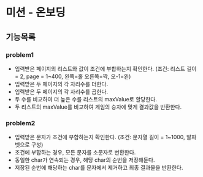 # 미션 - 온보딩

## 기능목록

### problem1
 - 입력받은 페이지의 리스트와 값이 조건에 부합하는지 확인한다. (조건: 리스트 길이 = 2, page = 1~400, 왼쪽=홀 오른쪽=짝, 오-1=왼)
 - 입력받은 두 페이지의 각 자리수를 더한다.
 - 입력받은 두 페이지의 각 자리수를 곱한다.
 - 두 수를 비교하여 더 높은 수를 리스트의 maxValue로 할당한다.
 - 두 리스트의 maxValue를 비교하여 게임의 승자에 맞게 결과값을 반환한다.

### problem2
 - 입력받은 문자가 조건에 부합하는지 확인한다. (조건: 문자열 길이 = 1~1000, 알파벳으로 구성)
 - 조건에 부합하는 경우, 모든 문자를 소문자로 변환한다.
 - 동일한 char가 연속되는 경우, 해당 char의 순번을 저장해둔다.
 - 저장된 순번에 해당하는 char를 문자에서 제거하고 최종 결과물을 반환한다.